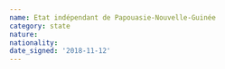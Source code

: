 ```yaml
---
name: Etat indépendant de Papouasie-Nouvelle-Guinée
category: state
nature: 
nationality: 
date_signed: '2018-11-12'
---
```

    